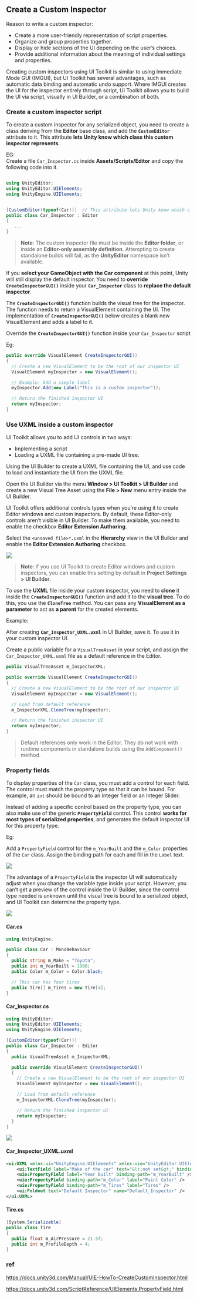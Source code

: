 ## Create a Custom Inspector

Reason to write a custom inspector:

- Create a more user-friendly representation of script properties.
- Organize and group properties together.
- Display or hide sections of the UI depending on the user’s choices.
- Provide additional information about the meaning of individual settings and properties.

Creating custom inspectors using UI Toolkit is similar to using Immediate Mode GUI (IMGUI), but UI Toolkit has several advantages, such as automatic data binding and automatic undo support. Where IMGUI creates the UI for the inspector entirely through script, UI Toolkit allows you to build the UI via script, visually in UI Builder, or a combination of both.

### Create a custom inspector script
To create a custom inspector for any serialized object, you need to create a class deriving from the **Editor** base class, and add the **`CustomEditor`** attribute to it. This attribute **lets Unity know which class this custom inspector represents**.

EG: \
Create a file `Car_Inspector.cs` inside **Assets/Scripts/Editor** and copy the following code into it.

```cs

using UnityEditor;
using UnityEditor.UIElements;
using UnityEngine.UIElements;


[CustomEditor(typeof(Car))]  // This attribute lets Unity know which class this custom inspector represents
public class Car_Inspector : Editor
{
   ...
}

```
> **Note**: The custom inspector file must be inside the **Editor folder**, or inside an **Editor-only assembly definition**. Attempting to create standalone builds will fail, as the **UnityEditor** namespace isn’t available.

If you **select your GameObject with the Car component** at this point, Unity will still display the default inspector. You need to **override `CreateInspectorGUI()`** inside your **`Car_Inspector`** class to **replace the default inspector**.

The **`CreateInspectorGUI()`** function builds the visual tree for the inspector. The function needs to return a VisualElement containing the UI. The implementation of **`CreateInspectorGUI()`** below creates a blank new VisualElement and adds a label to it.

Override the **`CreateInspectorGUI()`** function inside your `Car_Inspector` script 

Eg:

```cs
public override VisualElement CreateInspectorGUI()
{
  // Create a new VisualElement to be the root of our inspector UI
  VisualElement myInspector = new VisualElement();

  // Example: Add a simple label
  myInspector.Add(new Label("This is a custom inspector"));

  // Return the finished inspector UI
  return myInspector;
}

```

### Use UXML inside a custom inspector
UI Toolkit allows you to add UI controls in two ways:

-   Implementing a script
-   Loading a UXML file containing a pre-made UI tree.


Using the UI Builder to create a UXML file containing the UI, and use code to load and instantiate the UI from the UXML file.

Open the UI Builder via the menu **Window > UI Toolkit > UI Builder** and create a new Visual Tree Asset using the **File > New** menu entry inside the UI Builder.


UI Toolkit offers additional controls types when you’re using it to create Editor windows and custom inspectors. By default, these Editor-only controls aren’t visible in UI Builder. To make them available, you need to enable the checkbox **Editor Extension Authoring**.

Select the `<unsaved file>*.uxml` in the **Hierarchy** view in the UI Builder and enable the **Editor Extension Authoring** checkbox.

![](../img/uie-howto-custominspector-uibuilder-extensionauthoring.png)


> **Note**: If you use UI Toolkit to create Editor windows and custom inspectors, you can enable this setting by default in **Project Settings > UI Builder**.

To use the **UXML** file inside your custom inspector, you need to **clone** it inside the **`CreateInspectorGUI()`** function and add it to the **visual tree**. To do this, you use the **`CloneTree`** method. You can pass any **VisualElement as a parameter** to act as **a parent** for the created elements.


Example: 

After creating **`Car_Inspector_UXML.uxml`** in UI Builder, save it. To use it in your custom inspector UI. 

Create a public variable for a `VisualTreeAsset` in your script, and assign the `Car_Inspector_UXML.uxml` file as a default reference in the Editor.



```cs
public VisualTreeAsset m_InspectorXML;

public override VisualElement CreateInspectorGUI()
{
  // Create a new VisualElement to be the root of our inspector UI
  VisualElement myInspector = new VisualElement();

  // Load from default reference
  m_InspectorXML.CloneTree(myInspector);

  // Return the finished inspector UI
  return myInspector;
}
```


> Default references only work in the Editor. They do not work with runtime components in standalone builds using the `AddComponent()` method.


### Property fields
To display properties of the `Car` class, you must add a control for each field. The control must match the property type so that it can be bound. For example, an `int` should be bound to an Integer field or an Integer Slider.

Instead of adding a specific control based on the property type, you can also make use of the generic **`PropertyField`** control. This control **works for most types of serialized properties**, and generates the default inspector UI for this property type.

Eg:

Add a `PropertyField` control for the `m_YearBuilt` and the `m_Color` properties of the `Car` class. Assign the binding path for each and fill in the `Label` text.

![](../img/uie-howto-custominspector-uibuilder-propertyfield.png)


The advantage of a `PropertyField` is the inspector UI will automatically adjust when you change the variable type inside your script. However, you can’t get a preview of the control inside the UI Builder, since the control type needed is unknown until the visual tree is bound to a serialized object, and UI Toolkit can determine the property type.


![](../img/uie-howto-custominspector-custominspector.png)




#### Car.cs
```cs
using UnityEngine;

public class Car : MonoBehaviour
{
  public string m_Make = "Toyota";
  public int m_YearBuilt = 1980;
  public Color m_Color = Color.black;

  // This car has four tires
  public Tire[] m_Tires = new Tire[4];
}
```

#### Car_Inspector.cs
```cs
using UnityEditor;
using UnityEditor.UIElements;
using UnityEngine.UIElements;

[CustomEditor(typeof(Car))]
public class Car_Inspector : Editor
{
  public VisualTreeAsset m_InspectorXML;

  public override VisualElement CreateInspectorGUI()
  {
    // Create a new VisualElement to be the root of our inspector UI
    VisualElement myInspector = new VisualElement();

    // Load from default reference
    m_InspectorXML.CloneTree(myInspector);

    // Return the finished inspector UI
    return myInspector;
  }
}

```

![](../img/uie-howto-custominspector-custompropertydrawer.png)


#### Car_Inspector_UXML.uxml
```xml
<ui:UXML xmlns:ui="UnityEngine.UIElements" xmlns:uie="UnityEditor.UIElements" editor-extension-mode="True">
    <ui:TextField label="Make of the car" text="&lt;not set&gt;" binding-path="m_Make" />
    <uie:PropertyField label="Year Built" binding-path="m_YearBuilt" />
    <uie:PropertyField binding-path="m_Color" label="Paint Color" />
    <uie:PropertyField binding-path="m_Tires" label="Tires" />
    <ui:Foldout text="Default Inspector" name="Default_Inspector" />
</ui:UXML>
```

#### Tire.cs
```cs
[System.Serializable]
public class Tire
{
  public float m_AirPressure = 21.5f;
  public int m_ProfileDepth = 4;
}
```

### ref 
https://docs.unity3d.com/Manual/UIE-HowTo-CreateCustomInspector.html

https://docs.unity3d.com/ScriptReference/UIElements.PropertyField.html



